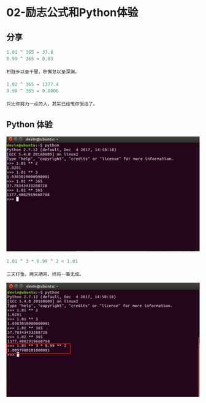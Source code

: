 # 02-励志公式和Python体验

## 分享

```python
1.01 ^ 365 = 37.8
0.99 ^ 365 = 0.03

积跬步以至千里，积懈怠以至深渊。

1.02 ^ 365 = 1377.4
0.98 ^ 365 = 0.0006

只比你努力一点的人，其实已经甩你很远了。
```

## Python 体验

![](../.gitbook/assets/python-ti-yan-01.png)

```python
1.01 ^ 3 * 0.99 ^ 2 < 1.01

三天打鱼，两天晒网，终将一事无成。
```

![](../.gitbook/assets/python-ti-yan-02.png)


